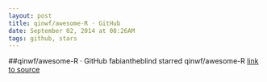 ```yaml
---
layout: post
title: qinwf/awesome-R · GitHub
date: September 02, 2014 at 08:26AM
tags: github, stars
---
```

##qinwf/awesome-R · GitHub
fabiantheblind starred qinwf/awesome-R
[link to source](http://ift.tt/1wSDTcz) 
